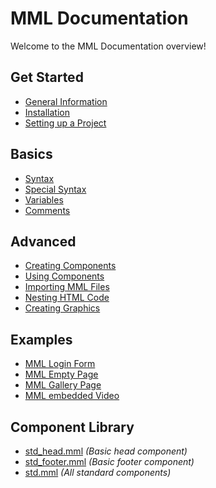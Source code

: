 # MML Documentation
Welcome to the MML Documentation overview!

## Get Started
- [General Information](./doc_general_info.md)
- [Installation](./doc_install.md)
- [Setting up a Project](./doc_setup_project.md)

## Basics
- [Syntax](./doc_syntax.md)
- [Special Syntax](./doc_special_syntax.md)
- [Variables](./doc_vars.md)
- [Comments](./doc_comments.md)

## Advanced
- [Creating Components](./doc_creating_components.md)
- [Using Components](./doc_using_components.md)
- [Importing MML Files](./doc_import_mml_files.md)
- [Nesting HTML Code](./doc_nesting_mml_files.md)
- [Creating Graphics](./doc_creating_graphics.md)

## Examples 
- [MML Login Form](./ex_login_form.md)
- [MML Empty Page](./ex_empty_page.md)
- [MML Gallery Page](./ex_gallery_page.md)
- [MML embedded Video](./ex_embedded_video.md)

## Component Library
- [std_head.mml](/components/std_head.mml) _(Basic head component)_
- [std_footer.mml](/components/std_footer.mml) _(Basic footer component)_
- [std.mml](/components/std.mml) _(All standard components)_